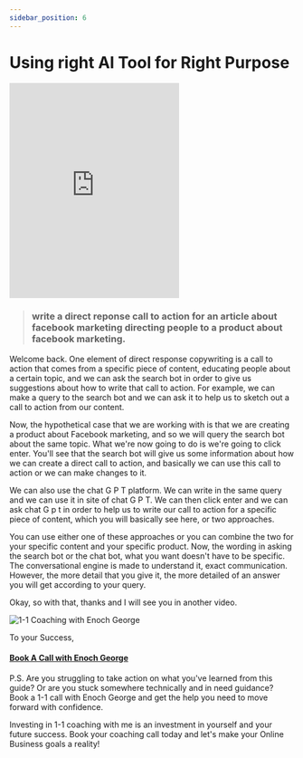 ```yaml
---
sidebar_position: 6
---
```

# Using right AI Tool for Right Purpose

<iframe class="is-fullwidth" height="380" src="https://www.youtube.com/embed/PnIEGui1ZVc" title="YouTube video player" frameborder="0" allow="accelerometer; autoplay; clipboard-write; encrypted-media; gyroscope; picture-in-picture; web-share" allowfullscreen="allowfullscreen"></iframe>


>  ### write a direct reponse call to action for an article about facebook marketing directing people to a product about facebook marketing.


Welcome back. One element of direct response copywriting is a call to action that comes from a specific piece of content, educating people about a certain topic, and we can ask the search bot in order to give us suggestions about how to write that call to action. For example, we can make a query to the search bot and we can ask it to help us to sketch out a call to action from our content.

Now, the hypothetical case that we are working with is that we are creating a product about Facebook marketing, and so we will query the search bot about the same topic. What we're now going to do is we're going to click enter. You'll see that the search bot will give us some information about how we can create a direct call to action, and basically we can use this call to action or we can make changes to it.

We can also use the chat G P T platform. We can write in the same query and we can use it in site of chat G P T. We can then click enter and we can ask chat G p t in order to help us to write our call to action for a specific piece of content, which you will basically see here, or two approaches.

You can use either one of these approaches or you can combine the two for your specific content and your specific product. Now, the wording in asking the search bot or the chat bot, what you want doesn't have to be specific. The conversational engine is made to understand it, exact communication. However, the more detail that you give it, the more detailed of an answer you will get according to your query.

Okay, so with that, thanks and I will see you in another video.


![1-1 Coaching with Enoch George](https://trafficbingoassets.s3.us-east-2.amazonaws.com/enochgeorge120x120.jpeg)

To your Success, 

#### [Book A Call with Enoch George](https://buildbusiness.online/courses/youtube-secrets/)  

P.S. Are you struggling to take action on what you've learned from this guide? Or are you stuck somewhere technically and in need guidance? Book a 1-1 call with Enoch George and get the help you need to move forward with confidence.

Investing in 1-1 coaching with me is an investment in yourself and your future success. Book your coaching call today and let's make your Online Business goals a reality!


